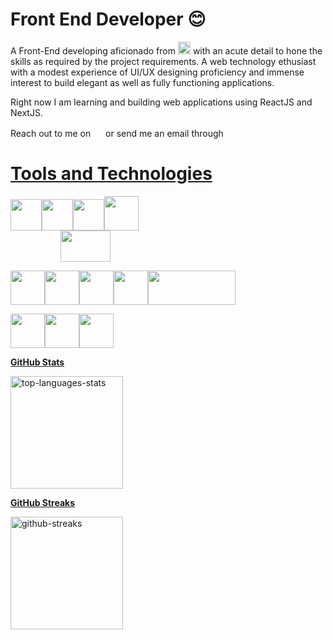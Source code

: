 # Front End Developer 😊

A Front-End developing aficionado from <img src="https://i.ibb.co/zGhdkV0/icons8-nepal-96.png" width=20> with an acute detail to hone the skills as required by the project requirements. A web technology ethusiast with a modest experience of UI/UX designing proficiency and immense interest to build elegant as well as fully functioning applications.

Right now I am learning and building web applications using ReactJS and NextJS.

Reach out to me on <a href="https://www.linkedin.com/in/zeetaen1878/"><img src="https://pics.freeicons.io/uploads/icons/png/16090541531530099327-512.png" width=16></a> or send me an email through <a href="mailto:zeetaen.gurung@gmail.com"><img src="https://pics.freeicons.io/uploads/icons/png/11377518691557997002-512.png" width=16>

# Tools and Technologies
<img src="https://pics.freeicons.io/uploads/icons/png/8804286661557996995-512.png" height=50 width=50><img src="https://pics.freeicons.io/uploads/icons/png/632690741557997006-512.png" height=50 width=50><img src="https://i.ibb.co/zrCyVd9/javascirpt.png" height=50 width=50><img src="https://pics.freeicons.io/uploads/icons/png/8575147831553750379-512.png" height=55 width=55 style="margin-right: 10rem"><img src="https://i.ibb.co/Q8wPHLJ/nextjs.png" height=50 width=80 style="margin-left: 5rem">

<!-- <img src="https://i.ibb.co/h8yrdDK/materialui.png" height=55 width=55> -->

<img src="https://i.ibb.co/2qqrYPX/bootstrap.png" height=55 width=55><img src="https://i.ibb.co/gyJX5rw/tailwind.png" height=55 width=55><img src="https://i.ibb.co/4YY2pSG/styled-components.png" height=55 width=55><img src="https://pics.freeicons.io/uploads/icons/png/6655067911551942823-512.png" height=55 width=55><img src="https://i.ibb.co/NNmhw3Q/chakraui.webp" height=55 width=140>

<img src="https://i.ibb.co/w6SDwxZ/framer-motion.png" height=55 width=55><img src="https://i.ibb.co/Z1ydLZT/figma.png" height=55 width=55><img src="https://pics.freeicons.io/uploads/icons/png/9374299221540553610-512.png" height=55 width=55>

<b>GitHub Stats</b>

<img height="180em" src="https://github-readme-stats.vercel.app/api/top-langs/?username=zeetaen1989&layout=compact&theme=algolia&hide_border=true" alt="top-languages-stats"/>

<b>GitHub Streaks</b>

<img height="180em" src="https://github-readme-streak-stats.herokuapp.com?user=zeetaen1989&hide_border=true&theme=holi-theme&date_format=M%20j%5B%2C%20Y%5D" alt="github-streaks" />
